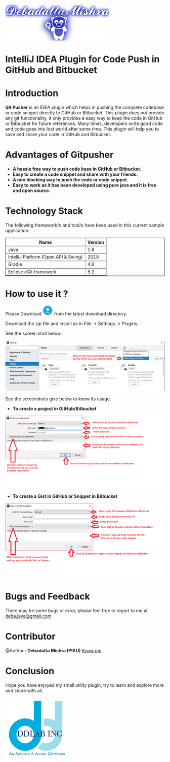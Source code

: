 ![DDLAB](./images/A22.png) 

IntelliJ IDEA Plugin for Code Push in GitHub and Bitbucket
==========================================================================================

Introduction
============
**Git Pusher** is an IDEA plugin which helps in pushing the complete codebase or code snippet directly to GitHub or Bitbucket. This plugin does not provide any git functionality, it only provides a easy way to keep the code in GitHub or Bitbucket for future references. Many times, developers write good code and code goes into lost world after some time. This plugin will help you to save and share your code in GitHub and Bitbucket.


Advantages of Gitpusher
================

* **A hassle free way to push code base in GitHub or Bitbucket.**
* **Easy to create a code snippet and share with your friends.**
* **A non blocking way to push the code or code snippet.**
* **Easy to work as it has been developed using pure java and it is free and open source.**

Technology Stack
================
The following framework/s and tool/s have been used in this current sample application.

<table border="1">
  <tr>
    <th>Name</th>
    <th>Version</th> 
  </tr>
  <tr>
    <td>Java</td>
    <td>1.8</td> 
  </tr>
  <tr>
    <td>IntelliJ Platform (Open API & Swing)</td>
    <td>2018</td>
  </tr>
  <tr>
    <td>Gradle</td>
    <td>4.6</td>
  </tr>
  <tr>
    <td>Eclipse eGit framework</td>
    <td>5.2</td> 
  </tr>
</table>

How to use it ?
===============
Please Download [<img src="./images/download32.png">](https://github.com/debjava/ddlab-gitpusher-idea/raw/master/latest/ddlab-gitpusher-idea-1.0.0.zip) from the latest download directory.

Download the zip file and install as in File -> Settings -> Plugins.

See the screen shot below.

![DDLAB](./images/ig1.png)

See the screenshots give below to know its usage.

* **To create a project in GitHub/Bitbucket**

![DDLAB](./images/ig3.png)

* **To create a Gist in GitHub or Snippet in Bitbucket**

![DDLAB](./images/ig4.png)


Bugs and Feedback
=================
There may be some bugs or error, please feel free to report to me at deba.java@gmail.com

Contributor
==========
@Author : **Debadatta Mishra (PIKU)** [Know me](https://about.me/debadattamishra)

Conclusion
==========
Hope you have enjoyed my small utility plugin, try to learn and explore more and share with all.

![DDLAB](./images/dd-logo.png)